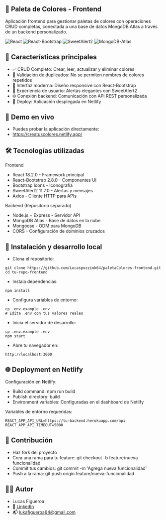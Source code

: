 🎨 Paleta de Colores - Frontend
- 
Aplicación frontend para gestionar paletas de colores con operaciones CRUD completas, conectada a una base de datos MongoDB Atlas a través de un backend personalizado.

![React](https://img.shields.io/badge/-React-61DAFB?logo=react&logoColor=white&style=flat)
![React-Bootstrap](https://img.shields.io/badge/-React--Bootstrap-7952B3?logo=bootstrap&logoColor=white&style=flat)
![SweetAlert2](https://img.shields.io/badge/SweetAlert2-11.7.0-orange)
![MongoDB-Atlas](https://img.shields.io/badge/MongoDB-Atlas-green)

####
🌟 Características principales
- 
- ✅ CRUD Completo: Crear, leer, actualizar y eliminar colores
- 🚫 Validación de duplicados: No se permiten nombres de colores repetidos
- 💫 Interfaz moderna: Diseño responsive con React-Bootstrap
- 📱 Experiencia de usuario: Alertas elegantes con SweetAlert2
- 🌐 Conexión backend: Comunicación con API REST personalizada
- 🚀 Deploy: Aplicación desplegada en Netlify

####
🚀 Demo en vivo
- 
- Puedes probar la aplicación directamente:
- https://creatuscolores.netlify.app/

####
🛠️ Tecnologías utilizadas
- 
Frontend

- React 18.2.0 - Framework principal
- React-Bootstrap 2.8.0 - Componentes UI
- Bootstrap Icons - Iconografía
- SweetAlert2 11.7.0 - Alertas y mensajes
- Axios - Cliente HTTP para APIs

Backend (Repositorio separado)

- Node.js + Express - Servidor API
- MongoDB Atlas - Base de datos en la nube
- Mongoose - ODM para MongoDB
- CORS - Configuración de dominios cruzados

####
>
🚀 Instalación y desarrollo local
- 
- Clona el repositorio:
````
git clone https://github.com/Lucaspozziok64/paletaColores-frontend.git
cd tu-repo-frontend
````
- Instala dependencias:
````
npm install
````

- Configura variables de entorno:
````
cp .env.example .env
# Edita .env con tus valores reales
````

- Inicia el servidor de desarrollo:
````
cp .env.example .env
npm start
````

- Abre tu navegador en:
````
http://localhost:3000
````

🌐 Deployment en Netlify
- 
Configuración en Netlify:

- Build command: npm run build
- Publish directory: build
- Environment variables: Configuradas en el dashboard de Netlify

Variables de entorno requeridas:
````
REACT_APP_API_URL=https://tu-backend.herokuapp.com/api
REACT_APP_API_TIMEOUT=5000
````

####
🤝 Contribución
- 
- Haz fork del proyecto
- Crea una rama para tu feature: git checkout -b feature/nueva-funcionalidad
- Commit tus cambios: git commit -m 'Agrega nueva funcionalidad'
- Push a la rama: git push origin feature/nueva-funcionalidad

####
👨‍💻 Autor
- 
- Lucas Figueroa
- 💼 [LinkedIn](https://linkedin.com/in/lucas-figueroa-579b0b30b)
- 📬 lukafigueroa64@gmail.com
